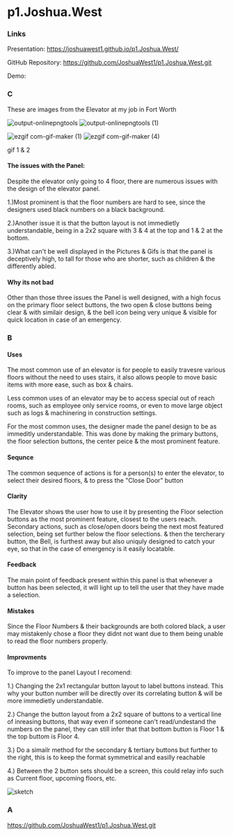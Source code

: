 # p1.Joshua.West
### Links

Presentation: https://joshuawest1.github.io/p1.Joshua.West/

GitHub Repository: https://github.com/JoshuaWest1/p1.Joshua.West.git

Demo:


### C

These are images from the Elevator at my job in Fort Worth 

![output-onlinepngtools](https://user-images.githubusercontent.com/99363239/192914724-e7fcd9c2-571e-40fe-8f60-02a278bf6815.png)
![output-onlinepngtools (1)](https://user-images.githubusercontent.com/99363239/192915004-5f21b39b-be91-44d1-9bc9-6ed07f33c69f.png)

![ezgif com-gif-maker (1)](https://user-images.githubusercontent.com/99363239/192916133-3d9352f4-60ad-47d5-82e5-324107d95644.gif)
![ezgif com-gif-maker (4)](https://user-images.githubusercontent.com/99363239/192916691-f2f46386-1815-40fd-9e55-b8a289c58fda.gif)



gif 1 & 2

#### The issues with the Panel:

Despite the elevator only going to 4 floor, there are numerous issues with the design of the elevator panel.

1.)Most prominent is that the floor numbers are hard to see, since the designers used black numbers on a black background.

2.)Another issue it is that the button layout is not immedietly understandable, being in a 2x2 square with 3 & 4 at the top and 1 & 2 at the bottom.

3.)What can't be well displayed in the Pictures & Gifs is that the panel is deceptively high, to tall for those who are shorter, such as children & the differently abled.


#### Why its not bad

Other than those three issues the Panel is well designed, with a high focus on the primary floor select buttons, the two open & close buttons being clear & with similair design, & the bell icon being very unique & visible for quick location in case of an emergency.


### B
#### Uses

The most common use of an elevator is for people to easily travesre various floors without the need to uses stairs, it also allows people to move basic items with more ease, such as box & chairs.

Less common uses of an elevator may be to access special out of reach rooms, such as employee only service rooms, or even to move large object such as logs & machinering in construction settings.

For the most common uses, the designer made the panel design to be as immeditly understandable. This was done by making the primary buttons, the floor selection buttons, the center peice & the most prominent feature.

#### Sequnce
The common sequence of actions is for a person(s) to enter the elevator, to select their desired floors, & to press the "Close Door" button

#### Clarity
The Elevator shows the user how to use it by presenting the Floor selection buttons as the most prominent feature, closest to the users reach.
Secondary actions, such as close/open doors being the next most featured selection, being set further below the floor selections. & then the tercherary button, the Bell, is furthest away but also uniquly designed to catch your eye, so that in the case of emergency is it easily locatable.

#### Feedback
The main point of feedback present within this panel is that whenever a button has been selected, it will light up to tell the user that they have made a selection.

#### Mistakes
Since the Floor Numbers & their backgrounds are both colored black, a user may mistakenly chose a floor they didnt not want due to them being unable to read the floor numbers properly.

#### Improvments
To improve to the panel Layout I recomend:

1.) Changing the 2x1 rectangular button layout to label buttons instead. This why your button number will be directly over its correlating button & will be more immedietly understandable.

2.) Change the button layout from a 2x2 square of buttons to a vertical line of inreasing buttons, that way even if someone can't read/undestand the numbers on the panel, they can still infer that that bottom button is Floor 1 & the top buttom is Floor 4.

3.) Do a simailr method for the secondary & tertiary buttons but further to the right, this is to keep the format symmetrical and easilly reachable

4.) Between the 2 button sets should be a screen, this could relay info such as Current floor, upcoming floors, etc.

![sketch](https://user-images.githubusercontent.com/99363239/192919089-d05762c2-7c27-4abe-bcb0-1758e5765fb2.png)














### A



https://github.com/JoshuaWest1/p1.Joshua.West.git
